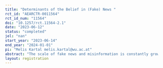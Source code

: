 ```yaml
---
title: "Determinants of the Belief in (Fake) News "
rct_id: "AEARCTR-0011564"
rct_id_num: "11564"
doi: "10.1257/rct.11564-2.1"
date: "2023-06-12"
status: "completed"
jel: "nan"
start_year: "2023-06-14"
end_year: "2024-01-01"
pi: "Melis Kartal melis.kartal@wu.ac.at"
abstract: "The scale of fake news and misinformation is constantly growing in our hyper-connected world, which may have grave economic and societal consequences. For example, fake news and rumors can manipulate elections, threaten public health, and hype up (or down) investors leading to artificial market disturbances and instability. Designing appropriate social and economic policies in order to combat fake news and to improve the resilience of individuals, institutions, and markets to misinformation calls for a systematic investigation into the underlying cognitive, psychological, and institutional determinants of the belief in falsehoods and resistance to factual information. In this project, we aim to investigate the role of cognitive ability, overconfidence, and motivated reasoning (due to partisanship, prior issue opinions, and ideology) in the processing of (mis)information in several countries. In addition, we will analyze their role in updating from new  information and the evolution of opinions. "
layout: registration
---
```


